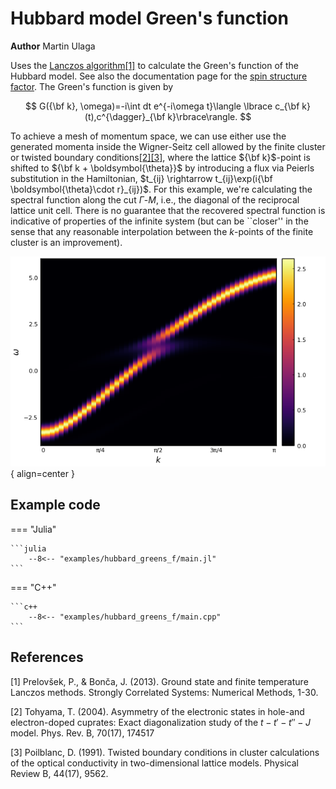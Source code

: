 # Hubbard model Green's function

**Author** Martin Ulaga

Uses the [Lanczos algorithm](../documentation/algorithms/eigvals_lanczos.md)[[1]](#1) to calculate the Green's function of the Hubbard model. See also the documentation page for the [spin structure factor](spinhalf_chain_structure_factor.md). The Green's function is given by

$$
    G({\bf k}, \omega)=-i\int dt e^{-i\omega t}\langle \lbrace c_{\bf k}(t),c^{\dagger}_{\bf k}\rbrace\rangle.
$$

To achieve a mesh of momentum space, we can use either use the generated momenta inside the Wigner-Seitz cell allowed by the finite cluster or twisted boundary conditions[[2]](#2)[[3]](#3), where the lattice ${\bf k}$-point is shifted to ${\bf k + \boldsymbol{\theta}}$ by introducing a flux via Peierls substitution in the Hamiltonian, $t_{ij} \rightarrow t_{ij}\exp(i{\bf \boldsymbol{\theta}\cdot r}_{ij})$. For this example, we're calculating the spectral function along the cut $\Gamma$-$M$, i.e., the diagonal of the reciprocal lattice unit cell. There is no guarantee that the recovered spectral function is indicative of properties of the infinite system (but can be ``closer'' in the sense that any reasonable interpolation between the $k$-points of the finite cluster is an improvement).

![Image title](../img/hubbard_greens_f.png){ align=center }
	
## Example code

=== "Julia"

    ```julia
        --8<-- "examples/hubbard_greens_f/main.jl"
    ```

=== "C++"

    ```c++
        --8<-- "examples/hubbard_greens_f/main.cpp"
    ```

## References
<a id="1">[1]</a> 
Prelovšek, P., & Bonča, J. (2013). Ground state and finite temperature Lanczos methods. Strongly Correlated Systems: Numerical Methods, 1-30.

<a id="2">[2]</a>
Tohyama, T. (2004). Asymmetry of the electronic states in hole-and electron-doped cuprates: Exact diagonalization study of the $t-t′-t ″-J$ model. Phys. Rev. B, 70(17), 174517

<a id="3">[3]</a>
Poilblanc, D. (1991). Twisted boundary conditions in cluster calculations of the optical conductivity in two-dimensional lattice models. Physical Review B, 44(17), 9562.
